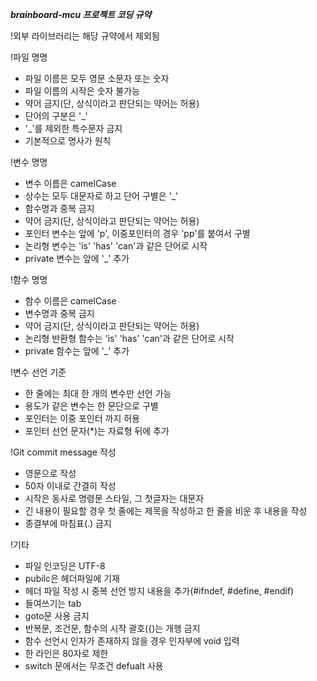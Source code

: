 ﻿***brainboard-mcu 프로젝트 코딩 규약***

!외부 라이브러리는 해당 규약에서 제외됨

!파일 명명
 - 파일 이름은 모두 영문 소문자 또는 숫자
 - 파일 이름의 시작은 숫자 불가능
 - 약어 금지(단, 상식이라고 판단되는 약어는 허용)
 - 단어의 구분은 '_'
 - '_'를 제외한 특수문자 금지
 - 기본적으로 명사가 원칙

!변수 명명
 - 변수 이름은 camelCase
 - 상수는 모두 대문자로 하고 단어 구별은 '_'
 - 함수명과 중복 금지
 - 약어 금지(단, 상식이라고 판단되는 약어는 허용)
 - 포인터 변수는 앞에 'p', 이중포인터의 경우 'pp'를 붙여서 구별 
 - 논리형 변수는 'is' 'has' 'can'과 같은 단어로 시작
 - private 변수는 앞에 '_' 추가

!함수 명명
 - 함수 이름은 camelCase
 - 변수명과 중복 금지
 - 약어 금지(단, 상식이라고 판단되는 약어는 허용)
 - 논리형 반환형 함수는 'is' 'has' 'can'과 같은 단어로 시작
 - private 함수는 앞에 '_' 추가

!변수 선언 기준
 - 한 줄에는 최대 한 개의 변수만 선언 가능
 - 용도가 같은 변수는 한 문단으로 구별
 - 포인터는 이중 포인터 까지 허용
 - 포인터 선언 문자(*)는 자료형 뒤에 추가

!Git commit message 작성
 - 영문으로 작성
 - 50자 이내로 간결히 작성
 - 시작은 동사로 명령문 스타일, 그 첫글자는 대문자
 - 긴 내용이 필요할 경우 첫 줄에는 제목을 작성하고 한 줄을 비운 후 내용을 작성
 - 종결부에 마침표(.) 금지

!기타 
 - 파일 인코딩은 UTF-8
 - pubilc은 헤더파일에 기재
 - 헤더 파일 작성 시 중복 선언 방지 내용을 추가(#ifndef, #define, #endif)
 - 들여쓰기는 tab
 - goto문 사용 금지
 - 반복문, 조건문, 함수의 시작 괄호({)는 개행 금지
 - 함수 선언시 인자가 존재하지 않을 경우 인자부에 void 입력
 - 한 라인은 80자로 제한
 - switch 문에서는 무조건 defualt 사용

